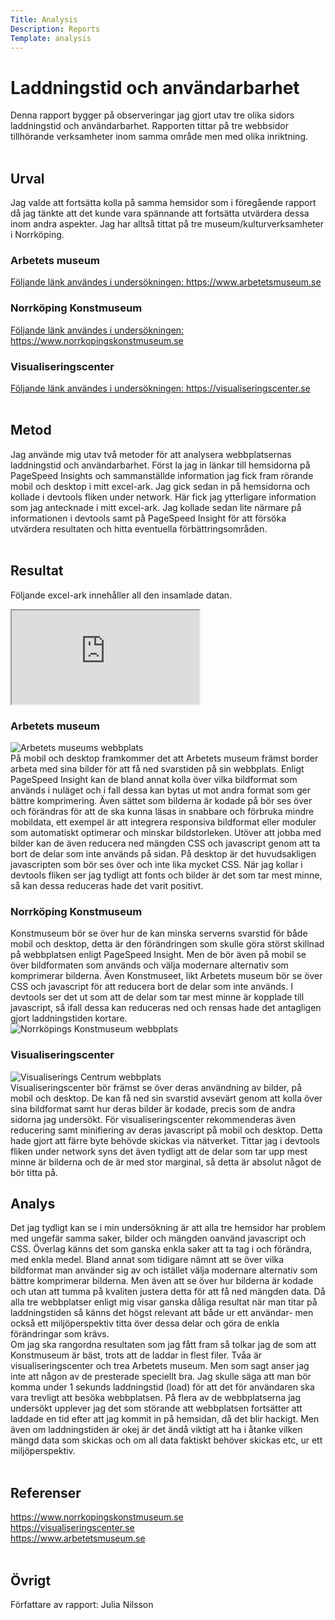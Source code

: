 ```yaml
---
Title: Analysis
Description: Reports
Template: analysis
---
```


Laddningstid och användarbarhet
=======================

Denna rapport bygger på observeringar jag gjort utav tre olika sidors laddningstid och användarbarhet. Rapporten tittar på tre webbsidor tillhörande verksamheter inom samma område men med olika inriktning.<br><br>

Urval
-----------------------

Jag valde att fortsätta kolla på samma hemsidor som i föregående rapport då jag tänkte att det kunde vara spännande att fortsätta utvärdera dessa inom andra aspekter. Jag har alltså tittat på tre museum/kulturverksamheter i Norrköping.
<h3>Arbetets museum</h3>
<a href="https://www.arbetetsmuseum.se">Följande länk användes i undersökningen: https://www.arbetetsmuseum.se</a>

<h3>Norrköping Konstmuseum</h3>
<a href="https://www.norrkopingskonstmuseum.se">Följande länk användes i undersökningen: https://www.norrkopingskonstmuseum.se</a>

<h3>Visualiseringscenter</h3>
<a href="https://visualiseringscenter.se">Följande länk användes i undersökningen: https://visualiseringscenter.se</a><br><br>

Metod
-----------------------

Jag använde mig utav två metoder för att analysera webbplatsernas laddningstid och användarbarhet. Först la jag in länkar till hemsidorna på PageSpeed Insights och sammanställde information jag fick fram rörande mobil och desktop i mitt excel-ark. Jag gick sedan in på hemsidorna och kollade i devtools fliken under network. Här fick jag ytterligare information som jag antecknade i mitt excel-ark. Jag kollade sedan lite närmare på informationen i devtools samt på PageSpeed Insight för att försöka utvärdera resultaten och hitta eventuella förbättringsområden.<br><br>

Resultat
-----------------------

Följande excel-ark innehåller all den insamlade datan.
<iframe class="excel-results" src="https://docs.google.com/spreadsheets/d/e/2PACX-1vTgpEuLSxpNE2FgUnnmpBgFOr-kszAcZZHcDwtDbteRwD-Qp4IA07cQtjtG2kBqfnS3oixmu1IUddVp/pubhtml?gid=0&amp;single=true&amp;widget=true&amp;headers=false"></iframe>

<br>
<h3>Arbetets museum</h3>
<div class="container-rapport">
<div><img src="%base_url%/content/analysis/img/arbetsmuseet.png" alt="Arbetets museums webbplats"></div>
<div class="text-rapport">På mobil och desktop framkommer det att Arbetets museum främst border arbeta med sina bilder för att få ned svarstiden på sin webbplats. Enligt PageSpeed Insight kan de bland annat kolla över vilka bildformat som används i nuläget och i fall dessa kan bytas ut mot andra format som ger bättre komprimering. Även sättet som bilderna är kodade på bör ses över och förändras för att de ska kunna läsas in snabbare och förbruka mindre mobildata, ett exempel är att integrera responsiva bildformat eller moduler som automatiskt optimerar och minskar bildstorleken. Utöver att jobba med bilder kan de även reducera ned mängden CSS och javascript genom att ta bort de delar som inte används på sidan. På desktop är det huvudsakligen javascripten som bör ses över och inte lika mycket CSS. När jag kollar i devtools fliken ser jag tydligt att fonts och bilder är det som tar mest minne, så kan dessa reduceras hade det varit positivt.</div>
</div>

<h3>Norrköping Konstmuseum</h3>
<div class="container-rapport">
<div class="text-rapport">Konstmuseum bör se över hur de kan minska serverns svarstid för både mobil och desktop, detta är den förändringen som skulle göra störst skillnad på webbplatsen enligt PageSpeed Insight. Men de bör även på mobil se över bildformaten som används och välja modernare alternativ som komprimerar bilderna. Även Konstmuseet, likt Arbetets museum bör se över CSS och javascript för att reducera bort de delar som inte används. I devtools ser det ut som att de delar som tar mest minne är kopplade till javascript, så ifall dessa kan reduceras ned och rensas hade det antagligen gjort laddningstiden kortare.</div>
<div><img class="hoger-skugga" src="%base_url%/content/analysis/img/konstmuseet.png" alt="Norrköpings Konstmuseum webbplats"></div>
</div>

<h3>Visualiseringscenter</h3>
<div class="container-rapport">
<div><img src="%base_url%/content/analysis/img/visualiseringsc.png" alt="Visualiserings Centrum webbplats"></div>
<div class="text-rapport">Visualiseringscenter bör främst se över deras användning av bilder, på mobil och desktop. De kan få ned sin svarstid avsevärt genom att kolla över sina bildformat samt hur deras bilder är kodade, precis som de andra sidorna jag undersökt. För visualiseringscenter rekommenderas även reducering samt minifiering av deras javascript på mobil och desktop. Detta hade gjort att färre byte behövde skickas via nätverket. Tittar jag i devtools fliken under network syns det även tydligt att de delar som tar upp mest minne är bilderna och de är med stor marginal, så detta är absolut något de bör titta på.</div>
</div>

Analys
-----------------------

Det jag tydligt kan se i min undersökning är att alla tre hemsidor har problem med ungefär samma saker, bilder och mängden oanvänd javascript och CSS. Överlag känns det som ganska enkla saker att ta tag i och förändra, med enkla medel. Bland annat som tidigare nämnt att se över vilka bildformat man använder sig av och istället välja modernare alternativ som bättre komprimerar bilderna. Men även att se över hur bilderna är kodade och utan att tumma på kvaliten justera detta för att få ned mängden data. Då alla tre webbplatser enligt mig visar ganska dåliga resultat när man titar på laddningstiden så känns det högst relevant att både ur ett användar- men också ett miljöperspektiv titta över dessa delar och göra de enkla förändringar som krävs.<br>
Om jag ska rangordna resultaten som jag fått fram så tolkar jag de som att Konstmuseum är bäst, trots att de laddar in flest filer. Tvåa är visualiseringscenter och trea Arbetets museum. Men som sagt anser jag inte att någon av de presterade speciellt bra. Jag skulle säga att man bör komma under 1 sekunds laddningstid (load) för att det för användaren ska vara trevligt att besöka webbplatsen. På flera av de webbplatserna jag undersökt upplever jag det som störande att webbplatsen fortsätter att laddade en tid efter att jag kommit in på hemsidan, då det blir hackigt. Men även om laddningstiden är okej är det ändå viktigt att ha i åtanke vilken mängd data som skickas och om all data faktiskt behöver skickas etc, ur ett miljöperspektiv.<br><br>

Referenser
-----------------------

https://www.norrkopingskonstmuseum.se<br>
https://visualiseringscenter.se<br>
https://www.arbetetsmuseum.se<br><br>

Övrigt
-----------------------

Författare av rapport: Julia Nilsson